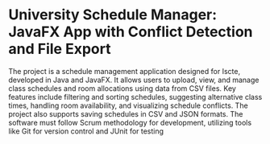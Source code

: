 # University Schedule Manager: JavaFX App with Conflict Detection and File Export
The project is a schedule management application designed for Iscte, developed in Java and JavaFX. It allows users to upload, view, and manage class schedules and room allocations using data from CSV files. Key features include filtering and sorting schedules, suggesting alternative class times, handling room availability, and visualizing schedule conflicts. The project also supports saving schedules in CSV and JSON formats. The software must follow Scrum methodology for development, utilizing tools like Git for version control and JUnit for testing​
